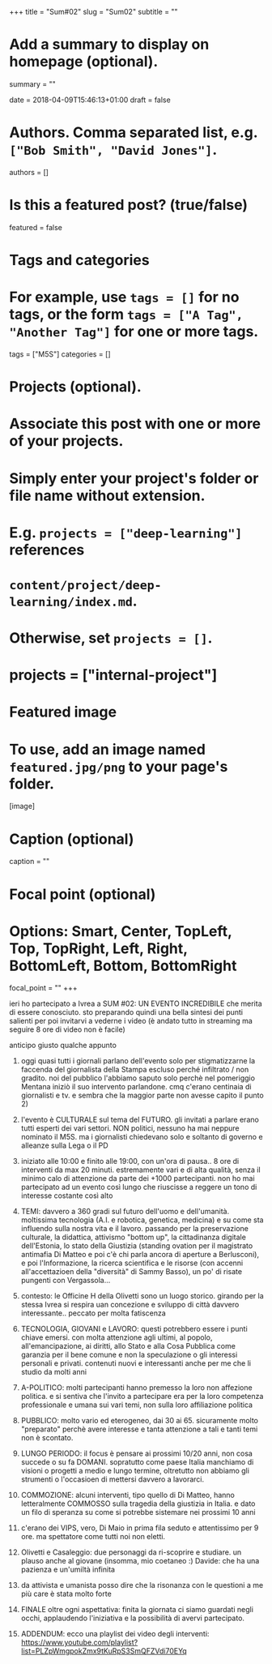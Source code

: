 +++
title = "Sum#02"
slug = "Sum02"
subtitle = ""

# Add a summary to display on homepage (optional).
summary = ""

date = 2018-04-09T15:46:13+01:00
draft = false

# Authors. Comma separated list, e.g. `["Bob Smith", "David Jones"]`.
authors = []

# Is this a featured post? (true/false)
featured = false

# Tags and categories
# For example, use `tags = []` for no tags, or the form `tags = ["A Tag", "Another Tag"]` for one or more tags.
tags = ["M5S"]
categories = []

# Projects (optional).
#   Associate this post with one or more of your projects.
#   Simply enter your project's folder or file name without extension.
#   E.g. `projects = ["deep-learning"]` references 
#   `content/project/deep-learning/index.md`.
#   Otherwise, set `projects = []`.
# projects = ["internal-project"]

# Featured image
# To use, add an image named `featured.jpg/png` to your page's folder. 
[image]
  # Caption (optional)
  caption = ""

  # Focal point (optional)
  # Options: Smart, Center, TopLeft, Top, TopRight, Left, Right, BottomLeft, Bottom, BottomRight
  focal_point = ""
+++

ieri ho partecipato a Ivrea a SUM #02: UN EVENTO INCREDIBILE che merita di essere conosciuto.  sto preparando quindi una bella sintesi dei punti salienti per poi invitarvi a vederne i video (è andato tutto in streaming ma seguire 8 ore di video non è facile)

anticipo giusto qualche appunto

1. oggi quasi tutti i giornali parlano dell'evento solo per stigmatizzarne la faccenda del giornalista della Stampa escluso perché infiltrato / non gradito. noi del pubblico l'abbiamo saputo solo perchè nel pomeriggio Mentana iniziò il suo intervento parlandone. cmq c'erano centinaia di giornalisti e tv. e sembra che la maggior parte non avesse capito il punto 2)

2. l'evento è CULTURALE sul tema del FUTURO. gli invitati a parlare erano tutti esperti dei vari settori. NON politici, nessuno ha mai neppure nominato il M5S. ma i giornalisti chiedevano solo e soltanto di governo e alleanze sulla Lega o il PD

3. iniziato alle 10:00 e finito alle 19:00, con un'ora di pausa.. 8 ore di interventi da max 20 minuti. estremamente vari e di alta qualità, senza il minimo calo di attenzione da parte dei +1000 partecipanti. non ho mai partecipato ad un evento così lungo che riuscisse a reggere un tono di interesse costante così alto

4. TEMI: davvero a 360 gradi sul futuro dell'uomo e dell'umanità. moltissima tecnologia (A.I. e robotica, genetica, medicina) e su come sta influendo sulla nostra vita e il lavoro. passando per la preservazione culturale, la didattica, attivismo "bottom up", la cittadinanza digitale dell'Estonia, lo stato della Giustizia (standing ovation per il magistrato antimafia Di Matteo e poi c'è chi parla ancora di aperture a Berlusconi), e poi l'Informazione, la ricerca scientifica e le risorse (con accenni all'accettazioen della "diversità" di Sammy Basso), un po' di risate pungenti con Vergassola...

5. contesto: le Officine H della Olivetti sono un luogo storico. girando per la stessa Ivrea si respira uan concezione e sviluppo di città davvero interessante.. peccato per molta fatiscenza

6. TECNOLOGIA, GIOVANI e LAVORO: questi potrebbero essere i punti chiave emersi. con molta attenzione agli ultimi, al popolo, all'emancipazione, ai diritti, allo Stato e alla Cosa Pubblica come garanzia per il bene comune e non la speculazione o gli interessi personali e privati. contenuti nuovi e interessanti anche per me che li studio da molti anni

7. A-POLITICO: molti partecipanti hanno premesso la loro non affezione politica. e si sentiva che l'invito a partecipare era per la loro competenza professionale e umana sui vari temi, non sulla loro affiliazione politica

8. PUBBLICO: molto vario ed eterogeneo, dai 30 ai 65. sicuramente molto "preparato" perchè avere interesse e tanta attenzione a tali e tanti temi non è scontato.

9. LUNGO PERIODO: il focus è pensare ai prossimi 10/20 anni, non cosa succede o su fa DOMANI. sopratutto come paese Italia manchiamo di visioni o progetti a medio e lungo termine, oltretutto non abbiamo gli strumenti o l'occasioen di mettersi davvero a lavorarci.

10. COMMOZIONE: alcuni interventi, tipo quello di Di Matteo, hanno letteralmente COMMOSSO sulla tragedia della giustizia in Italia. e dato un filo di speranza su come si potrebbe sistemare nei prossimi 10 anni

11. c'erano dei VIPS, vero, Di Maio in prima fila seduto e attentissimo per 9 ore. ma spettatore come tutti noi non eletti.

12. Olivetti e Casaleggio: due personaggi da ri-scoprire e studiare. un plauso anche al giovane (insomma, mio coetaneo :) Davide: che ha una pazienza e un'umiltà infinita

13. da attivista e umanista posso dire che la risonanza con le questioni a me più care è stata molto forte

14. FINALE oltre ogni aspettativa: finita la giornata ci siamo guardati negli occhi, applaudendo l'iniziativa e la possibilità di avervi partecipato.

15. ADDENDUM: ecco una playlist dei video degli interventi: https://www.youtube.com/playlist?list=PLZpWmgpokZmx9tKuRpS3SmQFZVdi70EYq

